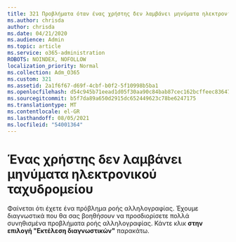 ```yaml
---
title: 321 Προβλήματα όταν ένας χρήστης δεν λαμβάνει μηνύματα ηλεκτρονικού ταχυδρομείου
ms.author: chrisda
author: chrisda
ms.date: 04/21/2020
ms.audience: Admin
ms.topic: article
ms.service: o365-administration
ROBOTS: NOINDEX, NOFOLLOW
localization_priority: Normal
ms.collection: Adm_O365
ms.custom: 321
ms.assetid: 2a1f6f67-d69f-4cbf-b0f2-5f10998b5ba1
ms.openlocfilehash: d54c945b71eead1d05f30aa90c84bab87cec162bcffeec836471b5a25c5055e6
ms.sourcegitcommit: b5f7da89a650d2915dc652449623c78be6247175
ms.translationtype: MT
ms.contentlocale: el-GR
ms.lasthandoff: 08/05/2021
ms.locfileid: "54001364"
---
```

# <a name="a-user-isnt-receiving-email-messages"></a>Ένας χρήστης δεν λαμβάνει μηνύματα ηλεκτρονικού ταχυδρομείου

Φαίνεται ότι έχετε ένα πρόβλημα ροής αλληλογραφίας. Έχουμε διαγνωστικά που θα σας βοηθήσουν να προσδιορίσετε πολλά συνηθισμένα προβλήματα ροής αλληλογραφίας. Κάντε κλικ **στην επιλογή "Εκτέλεση διαγνωστικών"** παρακάτω.
 